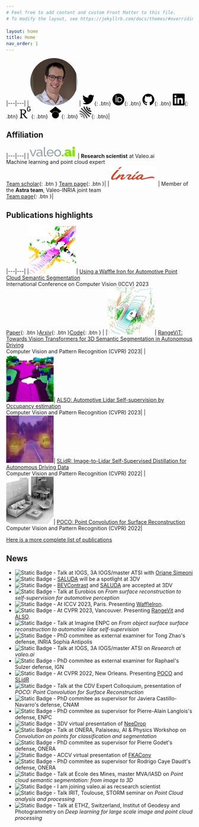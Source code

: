 ```yaml
---
# Feel free to add content and custom Front Matter to this file.
# To modify the layout, see https://jekyllrb.com/docs/themes/#overriding-theme-defaults

layout: home
title: Home
nav_order: 1
---
```


|---|---|
| <img style="border-radius: 50%" width="128" height="128" src="/images/profile.png" /> | [<img width="32" height="32" src="/images/svg_icons/twitter.svg" title="Twitter" />](https://twitter.com/alexandreboulch){: .btn}  [<img width="32" height="32" src="/images/svg_icons/orcid.svg" title="Orcid" />](https://orcid.org/0000-0002-4196-9665){: .btn} [<img width="32" height="32" src="/images/svg_icons/github.svg" title="Github" />](https://github.com/aboulch){: .btn} [<img width="32" height="32" src="/images/svg_icons/linkedin.svg" title="LinkedIn" />](https://fr.linkedin.com/in/alexandre-boulch-0464b71b){: .btn} [<img width="32" height="32" src="/images/svg_icons/researchgate.svg" title="ResearchGate" />](https://www.researchgate.net/scientific-contributions/Alexandre-Boulch-2008959436){: .btn} [<img width="32" height="32" src="/images/svg_icons/googlescholar.svg" title="Google Scholar" />](https://scholar.google.fr/citations?user=iJ3qFGAAAAAJ&hl=en){: .btn} [<img width="32" height="32" src="/images/svg_icons/hal.svg" title="HAL" />](https://cv.archives-ouvertes.fr/boulch-alexandre){: .btn}|

## Affiliation

|---|---|
|<img width="128" src="/images/valeoai_logo.png" /> | **Research scientist** at Valeo.ai<br/> Machine learning and point cloud expert<br/> [Team scholar](https://scholar.google.com/citations?user=eM4nZ1sAAAAJ){: .btn } [Team page](https://valeoai.github.io/blog/){: .btn }|
|<img width="128" src="/images/inria_logo.png"/>    | Member of the **Astra team**, Valeo-INRIA joint team<br/> [Team page](https://astra-vision.github.io/){: .btn }|


## Publications highlights

|---|---|
|<img width="128" height="128" src="/images/publication_thumbnails/2023_iccv_waffleiron.png" />| [Using a Waffle Iron for Automotive Point Cloud Semantic Segmentation](/publications/2023_iccv_waffleiron)<br/> International Conference on Computer Vision (ICCV) 2023<br/> [Paper](https://openaccess.thecvf.com/content/ICCV2023/html/Puy_Using_a_Waffle_Iron_for_Automotive_Point_Cloud_Semantic_Segmentation_ICCV_2023_paper.html){: .btn }[Arxiv](https://arxiv.org/abs/2301.10100){: .btn }[Code](https://github.com/valeoai/WaffleIron){: .btn } |
|<img width="128" height="128" src="/images/publication_thumbnails/2023_cvpr_rangevit.png" />| [RangeViT: Towards Vision Transformers for 3D Semantic Segmentation in Autonomous Driving](/publications/2023_cvpr_rangevit)<br/> Computer Vision and Pattern Recognition (CVPR) 2023|
|<img width="128" height="128" src="/images/publication_thumbnails/2023_cvpr_also.png" />| [ALSO: Automotive Lidar Self-supervision by Occupancy estimation](/publications/2023_cvpr_also)<br/> Computer Vision and Pattern Recognition (CVPR) 2023|
|<img width="128" height="128" src="/images/publication_thumbnails/2022_cvpr_slidr.png" />| [SLidR: Image-to-Lidar Self-Supervised Distillation for Autonomous Driving Data](/publications/2022_cvpr_slidr)<br/> Computer Vision and Pattern Recognition (CVPR) 2022|
|<img width="128" height="128" src="/images/publication_thumbnails/2022_cvpr_poco.png" />| [POCO: Point Convolution for Surface Reconstruction](/publications/2022_cvpr_poco)<br/> Computer Vision and Pattern Recognition (CVPR) 2022|

[Here is a more complete list of publications](/publications)

## News

<!---
![Static Badge](https://img.shields.io/badge/2023%2F10-red) News
![Static Badge](https://img.shields.io/badge/2023%2F10-darkgreen) Talk
![Static Badge](https://img.shields.io/badge/2023%2F10-blue) Papers / Conferences
--->

- ![Static Badge](https://img.shields.io/badge/2024%2F01%2F24-darkgreen) - Talk at IOGS, 3A IOGS/master ATSI with [Oriane Simeoni](https://osimeoni.github.io/)
- ![Static Badge](https://img.shields.io/badge/2024%2F01%2F15-blue) - [SALUDA](https://boulch.eu/publications/2024_3DV_saluda) will be a spotlight at 3DV
- ![Static Badge](https://img.shields.io/badge/2023%2F10-blue) - [BEVContrast](https://boulch.eu/publications/2024_3DV_bevcontrast) and [SALUDA](https://boulch.eu/publications/2024_3DV_saluda) are accepted at 3DV
- ![Static Badge](https://img.shields.io/badge/2023%2F10%2F19-darkgreen) - Talk at Eurobios on *From surface reconstruction to self-supervision for automotive perception*
- ![Static Badge](https://img.shields.io/badge/2023%2F10%2F02_to_2023%2F10%2F06-blue) - At ICCV 2023, Paris. Presenting [WaffleIron](/publications/2023_iccv_waffleiron).
- ![Static Badge](https://img.shields.io/badge/2023%2F06%2F18_to_2023%2F06%2F22-blue) - At CVPR 2023, Vancouver. Presenting [RangeVit](/publications/2023_cvpr_rangevit) and [ALSO](/publications/2023_cvpr_also).
- ![Static Badge](https://img.shields.io/badge/2023%2F06%2F14-darkgreen) - Talk at Imagine ENPC on *From object surface surface reconstruction to automotive lidar self-supervision*
- ![Static Badge](https://img.shields.io/badge/2023%2F03%2F27-yellow) - PhD commitee as external examiner for Tong Zhao's defense, INRIA Sophia Antipolis
- ![Static Badge](https://img.shields.io/badge/2023%2F01%2F18-darkgreen) - Talk at IOGS, 3A IOGS/master ATSI on *Research at valeo.ai*
- ![Static Badge](https://img.shields.io/badge/2022%2F10%2F17-yellow) - PhD commitee as external examiner for Raphael's Sulzer defense, IGN
- ![Static Badge](https://img.shields.io/badge/2022%2F06%2F19_to_2022%2F06%2F24-blue) - At CVPR 2022, New Orleans. Presenting [POCO](/publications/2022_cvpr_poco) and [SLidR](/publications/2022_cvpr_slidr)
- ![Static Badge](https://img.shields.io/badge/2022%2F05%2F18-darkgreen) - Talk at the CDV Expert Colloquium, presentation of *POCO: Point Convolution for Surface Reconstruction*
- ![Static Badge](https://img.shields.io/badge/2022%2F03%2F23-yellow)  - PhD commitee as supervisor for Javiera Castillo-Navarro's defense, CNAM
- ![Static Badge](https://img.shields.io/badge/2021%2F12%2F14-yellow)  - PhD commitee as supervisor for Pierre-Alain Langlois's defense, ENPC
- ![Static Badge](https://img.shields.io/badge/2021%2F12%2F01_to_2021%2F12%2F03-blue) - 3DV virtual presentation of [NeeDrop](/publications/2021_3dv_needrop)
- ![Static Badge](https://img.shields.io/badge/2021%2F04%2F12-darkgreen) - Talk at ONERA, Palaiseau, AI & Physics Workshop on *Convolution on points for classification and segmentation*
- ![Static Badge](https://img.shields.io/badge/2021%2F01%2F22-yellow)  - PhD commitee as supervisor for Pierre Godet's defense, ONERA
- ![Static Badge](https://img.shields.io/badge/2020%2F11%2F30_to_2020%2F12%2F04-blue) - ACCV virtual presentation of [FKAConv](/publications/2020_accv_fkaconv)
- ![Static Badge](https://img.shields.io/badge/2020%2F11%2F06-yellow)  - PhD commitee as supervisor for Rodrigo Caye Daudt's defense, ONERA
- ![Static Badge](https://img.shields.io/badge/2020%2F03%2F05-darkgreen) - Talk at Ecole des Mines, master MVA/IASD on *Point cloud semantic segmentation: from image to 3D*
- ![Static Badge](https://img.shields.io/badge/2019%2F11%2F04-red) - I am joining valeo.ai as recsearch scientist
- ![Static Badge](https://img.shields.io/badge/2019%2F10%2F25-darkgreen) - Talk IRIT, Toulouse, STORM seminar on *Point Cloud analysis and processing*
- ![Static Badge](https://img.shields.io/badge/2019%2F09%2F27-darkgreen) - Talk at ETHZ, Switzerland, Institut of Geodesy and Photogrammetry on *Deep learning for large scale image and point cloud processing*


